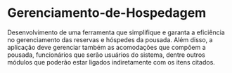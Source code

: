 # Gerenciamento-de-Hospedagem
 Desenvolvimento de uma ferramenta que simplifique e garanta a eficiência no gerenciamento das reservas e hóspedes da pousada.  Além disso, a aplicação deve gerenciar também as acomodações que compõem a pousada, funcionários que serão usuários do sistema, dentre outros módulos que poderão estar ligados indiretamente com os itens citados.
